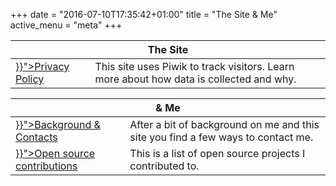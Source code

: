 +++
date = "2016-07-10T17:35:42+01:00"
title = "The Site & Me"
active_menu = "meta"
+++


<table class="table table-no-row-lines">
  <thead><tr><th colspan="2">The Site</td></tr></thead>
  <tbody>
    <tr>
      <td><a href="{{< relref "meta/privacy.md" >}}">Privacy Policy</a></td>
      <td>
        This site uses Piwik to track visitors.
        Learn more about how data is collected and why.
      </td>
    </tr>
  </tbody>
</table>

<table class="table table-no-row-lines">
  <thead><tr><th colspan="2">&amp; Me</td></tr></thead>
  <tbody>
    <tr>
      <td><a href="{{< relref "meta/me.md" >}}">Background &amp; Contacts</a></td>
      <td>
        After a bit of background on me and this site you find a few ways to contact me.
      </td>
    </tr>
    <tr>
      <td><a href="{{< relref "meta/contributions.md" >}}">Open source contributions</a></td>
      <td>
        This is a list of open source projects I contributed to.
      </td>
    </tr>
  </tbody>
</table>
